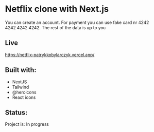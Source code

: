 # Netflix clone with Next.js

You can create an account. For payment you can use fake card nr 4242 4242 4242 4242. 
The rest of the data is up to you

## Live
https://netflix-patrykkobylarczyk.vercel.app/


## Built with: 

- NextJS
- Tailwind
- @heroicons
- React icons

## Status:

Project is: In progress

